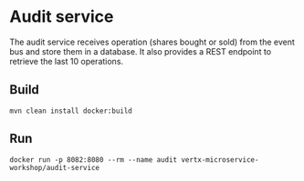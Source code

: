 # Audit service

The audit service receives operation (shares bought or sold) from the event bus and store them in a database. It also
 provides a REST endpoint to retrieve the last 10 operations.

## Build

```
mvn clean install docker:build
```

## Run

```
docker run -p 8082:8080 --rm --name audit vertx-microservice-workshop/audit-service
```